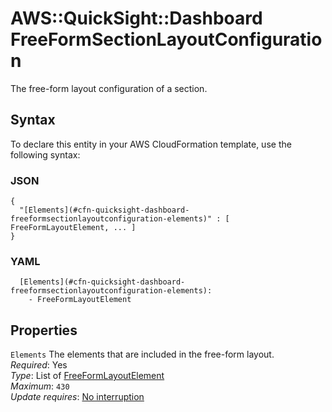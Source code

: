 # AWS::QuickSight::Dashboard FreeFormSectionLayoutConfiguration<a name="aws-properties-quicksight-dashboard-freeformsectionlayoutconfiguration"></a>

The free\-form layout configuration of a section\.

## Syntax<a name="aws-properties-quicksight-dashboard-freeformsectionlayoutconfiguration-syntax"></a>

To declare this entity in your AWS CloudFormation template, use the following syntax:

### JSON<a name="aws-properties-quicksight-dashboard-freeformsectionlayoutconfiguration-syntax.json"></a>

```
{
  "[Elements](#cfn-quicksight-dashboard-freeformsectionlayoutconfiguration-elements)" : [ FreeFormLayoutElement, ... ]
}
```

### YAML<a name="aws-properties-quicksight-dashboard-freeformsectionlayoutconfiguration-syntax.yaml"></a>

```
  [Elements](#cfn-quicksight-dashboard-freeformsectionlayoutconfiguration-elements): 
    - FreeFormLayoutElement
```

## Properties<a name="aws-properties-quicksight-dashboard-freeformsectionlayoutconfiguration-properties"></a>

`Elements`  <a name="cfn-quicksight-dashboard-freeformsectionlayoutconfiguration-elements"></a>
The elements that are included in the free\-form layout\.  
*Required*: Yes  
*Type*: List of [FreeFormLayoutElement](aws-properties-quicksight-dashboard-freeformlayoutelement.md)  
*Maximum*: `430`  
*Update requires*: [No interruption](https://docs.aws.amazon.com/AWSCloudFormation/latest/UserGuide/using-cfn-updating-stacks-update-behaviors.html#update-no-interrupt)